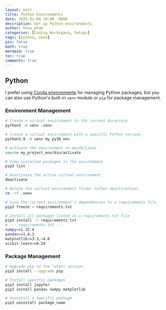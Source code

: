 ```yaml
---
layout: post
title: Python Environments
date: 2025-01-04 20:00 -0800
description: Set up Python environments
author: khoa_pham
categories: [Coding Workspace, Setups]
tags: [python, venv]
pin: false
math: true
mermaid: true
toc: true
comments: true
---
```


## Python

I prefer using [Conda environments](https://kdpham-1002.github.io/mindpalace/posts/conda-environments/) for managing Python packages, but you can also use Python's built-in `venv` module or `pip` for package management.

### Environment Management

```bash
# Create a virtual environment in the current directory
python3 -m venv .venv

# Create a virtual environment with a specific Python version
python3.9 -m venv my_py39_env
```

```bash
# Activate the environment on macOS/Linux
source my_project_env/bin/activate

# View installed packages in the environment
pip3 list

# Deactivate the active virtual environment
deactivate

# Delete the virtual environment folder (after deactivation)
rm -rf .venv
```

```bash
# Save the current environment's dependencies to a requirements file
pip3 freeze > requirements.txt

# Install all packages listed in a requirements.txt file
pip3 install -r requirements.txt
# --- requirements.txt ---
numpy==1.22.4
pandas==1.4.3
matplotlib>=3.3,<4.0
scikit-learn>=0.24
```

### Package Management

```bash
# Upgrade pip to the latest version
pip3 install --upgrade pip

# Install specific packages
pip3 install jupyter
pip3 install pandas numpy matplotlib

# Uninstall a specific package
pip3 uninstall package_name
```